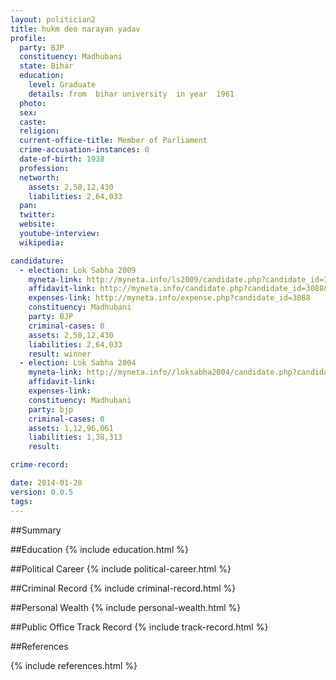```yaml
---
layout: politician2
title: hukm deo narayan yadav
profile: 
  party: BJP
  constituency: Madhubani
  state: Bihar
  education: 
    level: Graduate
    details: from  bihar university  in year  1961
  photo: 
  sex: 
  caste: 
  religion: 
  current-office-title: Member of Parliament
  crime-accusation-instances: 0
  date-of-birth: 1938
  profession: 
  networth: 
    assets: 2,50,12,430
    liabilities: 2,64,033
  pan: 
  twitter: 
  website: 
  youtube-interview: 
  wikipedia: 

candidature: 
  - election: Lok Sabha 2009
    myneta-link: http://myneta.info/ls2009/candidate.php?candidate_id=3088
    affidavit-link: http://myneta.info/candidate.php?candidate_id=3088&scan=original
    expenses-link: http://myneta.info/expense.php?candidate_id=3088
    constituency: Madhubani 
    party: BJP
    criminal-cases: 0
    assets: 2,50,12,430
    liabilities: 2,64,033
    result: winner 
  - election: Lok Sabha 2004
    myneta-link: http://myneta.info//loksabha2004/candidate.php?candidate_id=674
    affidavit-link: 
    expenses-link: 
    constituency: Madhubani 
    party: bjp
    criminal-cases: 0
    assets: 1,12,96,061
    liabilities: 1,38,313
    result:  

crime-record: 

date: 2014-01-28
version: 0.0.5
tags: 
---
```

##Summary


##Education
{% include education.html %}


##Political Career
{% include political-career.html %}


##Criminal Record
{% include criminal-record.html %}


##Personal Wealth
{% include personal-wealth.html %}


##Public Office Track Record
{% include track-record.html %}


##References


{% include references.html %}